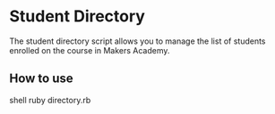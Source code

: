 Student Directory
=================

The student directory script allows you to manage 
the list of students enrolled on the course in Makers Academy.

How to use
----------

shell
ruby directory.rb